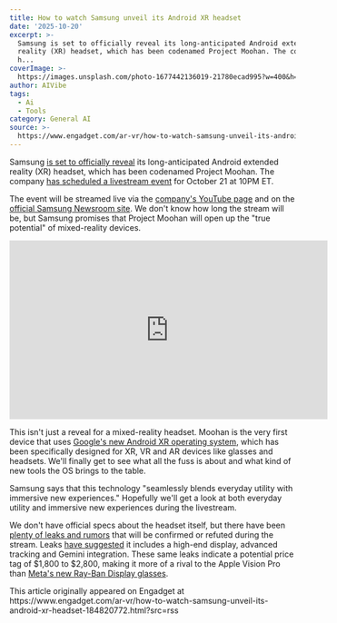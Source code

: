 ```yaml
---
title: How to watch Samsung unveil its Android XR headset
date: '2025-10-20'
excerpt: >-
  Samsung is set to officially reveal its long-anticipated Android extended
  reality (XR) headset, which has been codenamed Project Moohan. The company
  h...
coverImage: >-
  https://images.unsplash.com/photo-1677442136019-21780ecad995?w=400&h=200&fit=crop&auto=format
author: AIVibe
tags:
  - Ai
  - Tools
category: General AI
source: >-
  https://www.engadget.com/ar-vr/how-to-watch-samsung-unveil-its-android-xr-headset-184820772.html?src=rss
---
```

<p>Samsung <a data-i13n="cpos:1;pos:1" href="https://www.engadget.com/samsung-will-introduce-its-android-xr-headset-at-a-galaxy-event-on-october-21-230000605.html">is set to officially reveal</a> its long-anticipated Android extended reality (XR) headset, which has been codenamed Project Moohan. The company <a data-i13n="cpos:2;pos:1" href="https://news.samsung.com/global/invitation-samsung-galaxy-event-worlds-wide-open-a-new-era-of-multimodal-ai">has scheduled a livestream event</a> for October 21 at 10PM ET.</p>
<p>The event will be streamed live via the <a data-i13n="cpos:3;pos:1" href="https://www.youtube.com/samsung">company&#39;s YouTube page</a> and on the <a data-i13n="cpos:4;pos:1" href="https://news.samsung.com/global/">official Samsung Newsroom site</a>. We don&#39;t know how long the stream will be, but Samsung promises that Project Moohan will open up the &quot;true potential&quot; of mixed-reality devices.</p>
<span id="end-legacy-contents"></span><div id="14b82448a9124decb2f39612dd63dd02"><iframe width="560" height="315" src="https://www.youtube.com/embed/ITXJquX9FqM?si=L7VjonouH-zpnuLP" title="YouTube video player" frameborder="0" allowfullscreen></iframe></div>
<p>This isn&#39;t just a reveal for a mixed-reality headset. Moohan is the very first device that uses <a data-i13n="cpos:5;pos:1" href="https://www.engadget.com/ar-vr/google-lays-out-its-vision-for-an-android-xr-ecosystem-160001103.html">Google&#39;s new Android XR operating system</a>, which has been specifically designed for XR, VR and AR devices like glasses and headsets. We&#39;ll finally get to see what all the fuss is about and what kind of new tools the OS brings to the table.</p>
<p>Samsung says that this technology &quot;seamlessly blends everyday utility with immersive new experiences.&quot; Hopefully we&#39;ll get a look at both everyday utility and immersive new experiences during the livestream.</p>
<p>We don&#39;t have official specs about the headset itself, but there have been <a data-i13n="cpos:6;pos:1" href="https://www.engadget.com/ar-vr/the-final-details-of-samsungs-android-xr-headset-have-been-all-but-confirmed-200915560.html">plenty of leaks and rumors</a> that will be confirmed or refuted during the stream. Leaks <a data-i13n="cpos:7;pos:1" href="https://chromeunboxed.com/why-im-so-excited-for-samsung-android-xr-event-and-its-not-just-the-headset/">have suggested</a> it includes a high-end display, advanced tracking and Gemini integration. These same leaks indicate a potential price tag of $1,800 to $2,800, making it more of a rival to the Apple Vision Pro than <a data-i13n="cpos:8;pos:1" href="https://www.engadget.com/wearables/meta-ray-ban-display-review-chunky-frames-with-impressive-abilities-193127070.html">Meta&#39;s new Ray-Ban Display glasses</a>.</p>This article originally appeared on Engadget at https://www.engadget.com/ar-vr/how-to-watch-samsung-unveil-its-android-xr-headset-184820772.html?src=rss
